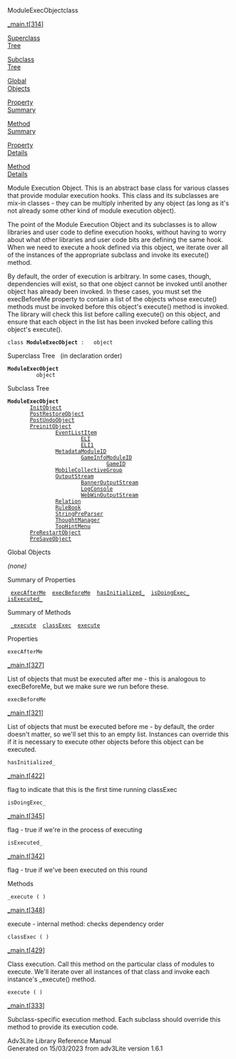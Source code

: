 <span class="title">ModuleExecObject</span><span class="type">class</span>

[\_main.t](../file/_main.t.html)\[[314](../source/_main.t.html#314)\]

[Superclass  
Tree](#_SuperClassTree_)

[Subclass  
Tree](#_SubClassTree_)

[Global  
Objects](#_ObjectSummary_)

[Property  
Summary](#_PropSummary_)

[Method  
Summary](#_MethodSummary_)

[Property  
Details](#_Properties_)

[Method  
Details](#_Methods_)

<div class="fdesc">

Module Execution Object. This is an abstract base class for various
classes that provide modular execution hooks. This class and its
subclasses are mix-in classes - they can be multiply inherited by any
object (as long as it's not already some other kind of module execution
object).

The point of the Module Execution Object and its subclasses is to allow
libraries and user code to define execution hooks, without having to
worry about what other libraries and user code bits are defining the
same hook. When we need to execute a hook defined via this object, we
iterate over all of the instances of the appropriate subclass and invoke
its execute() method.

By default, the order of execution is arbitrary. In some cases, though,
dependencies will exist, so that one object cannot be invoked until
another object has already been invoked. In these cases, you must set
the execBeforeMe property to contain a list of the objects whose
execute() methods must be invoked before this object's execute() method
is invoked. The library will check this list before calling execute() on
this object, and ensure that each object in the list has been invoked
before calling this object's execute().

`class `**`ModuleExecObject`**` :   object`

</div>

<span id="_SuperClassTree_"></span>

<div class="mjhd">

<span class="hdln">Superclass Tree</span>   (in declaration order)

</div>

**`ModuleExecObject`**  
`         object`  
<span id="_SubClassTree_"></span>

<div class="mjhd">

<span class="hdln">Subclass Tree</span>  

</div>

**`ModuleExecObject`**  
`         `[`InitObject`](../object/InitObject.html)  
`         `[`PostRestoreObject`](../object/PostRestoreObject.html)  
`         `[`PostUndoObject`](../object/PostUndoObject.html)  
`         `[`PreinitObject`](../object/PreinitObject.html)  
`                 `[`EventListItem`](../object/EventListItem.html)  
`                         `[`ELI`](../object/ELI.html)  
`                         `[`ELI1`](../object/ELI1.html)  
`                 `[`MetadataModuleID`](../object/MetadataModuleID.html)  
`                         `[`GameInfoModuleID`](../object/GameInfoModuleID.html)  
`                                 `[`GameID`](../object/GameID.html)  
`                 `[`MobileCollectiveGroup`](../object/MobileCollectiveGroup.html)  
`                 `[`OutputStream`](../object/OutputStream.html)  
`                         `[`BannerOutputStream`](../object/BannerOutputStream.html)  
`                         `[`LogConsole`](../object/LogConsole.html)  
`                         `[`WebWinOutputStream`](../object/WebWinOutputStream.html)  
`                 `[`Relation`](../object/Relation.html)  
`                 `[`RuleBook`](../object/RuleBook.html)  
`                 `[`StringPreParser`](../object/StringPreParser.html)  
`                 `[`ThoughtManager`](../object/ThoughtManager.html)  
`                 `[`TopHintMenu`](../object/TopHintMenu.html)  
`         `[`PreRestartObject`](../object/PreRestartObject.html)  
`         `[`PreSaveObject`](../object/PreSaveObject.html)  
<span id="_ObjectSummary_"></span>

<div class="mjhd">

<span class="hdln">Global Objects</span>  

</div>

*(none)* <span id="_PropSummary_"></span>

<div class="mjhd">

<span class="hdln">Summary of Properties</span>  

</div>

` `[`execAfterMe`](#execAfterMe)`  `[`execBeforeMe`](#execBeforeMe)`  `[`hasInitialized_`](#hasInitialized_)`  `[`isDoingExec_`](#isDoingExec_)`  `[`isExecuted_`](#isExecuted_)`  `

<span id="_MethodSummary_"></span>

<div class="mjhd">

<span class="hdln">Summary of Methods</span>  

</div>

` `[`_execute`](#_execute)`  `[`classExec`](#classExec)`  `[`execute`](#execute)`  `

<span id="_Properties_"></span>

<div class="mjhd">

<span class="hdln">Properties</span>  

</div>

<span id="execAfterMe"></span>

`execAfterMe`

[\_main.t](../file/_main.t.html)\[[327](../source/_main.t.html#327)\]

<div class="desc">

List of objects that must be executed after me - this is analogous to
execBeforeMe, but we make sure we run before these.

</div>

<span id="execBeforeMe"></span>

`execBeforeMe`

[\_main.t](../file/_main.t.html)\[[321](../source/_main.t.html#321)\]

<div class="desc">

List of objects that must be executed before me - by default, the order
doesn't matter, so we'll set this to an empty list. Instances can
override this if it is necessary to execute other objects before this
object can be executed.

</div>

<span id="hasInitialized_"></span>

`hasInitialized_`

[\_main.t](../file/_main.t.html)\[[422](../source/_main.t.html#422)\]

<div class="desc">

flag to indicate that this is the first time running classExec

</div>

<span id="isDoingExec_"></span>

`isDoingExec_`

[\_main.t](../file/_main.t.html)\[[345](../source/_main.t.html#345)\]

<div class="desc">

flag - true if we're in the process of executing

</div>

<span id="isExecuted_"></span>

`isExecuted_`

[\_main.t](../file/_main.t.html)\[[342](../source/_main.t.html#342)\]

<div class="desc">

flag - true if we've been executed on this round

</div>

<span id="_Methods_"></span>

<div class="mjhd">

<span class="hdln">Methods</span>  

</div>

<span id="_execute"></span>

`_execute ( )`

[\_main.t](../file/_main.t.html)\[[348](../source/_main.t.html#348)\]

<div class="desc">

execute - internal method: checks dependency order

</div>

<span id="classExec"></span>

`classExec ( )`

[\_main.t](../file/_main.t.html)\[[429](../source/_main.t.html#429)\]

<div class="desc">

Class execution. Call this method on the particular class of modules to
execute. We'll iterate over all instances of that class and invoke each
instance's \_execute() method.

</div>

<span id="execute"></span>

`execute ( )`

[\_main.t](../file/_main.t.html)\[[333](../source/_main.t.html#333)\]

<div class="desc">

Subclass-specific execution method. Each subclass should override this
method to provide its execution code.

</div>

<div class="ftr">

Adv3Lite Library Reference Manual  
Generated on 15/03/2023 from adv3Lite version 1.6.1

</div>
